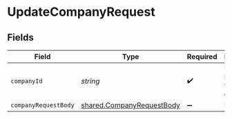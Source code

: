 # UpdateCompanyRequest


## Fields

| Field                                                                  | Type                                                                   | Required                                                               | Description                                                            | Example                                                                |
| ---------------------------------------------------------------------- | ---------------------------------------------------------------------- | ---------------------------------------------------------------------- | ---------------------------------------------------------------------- | ---------------------------------------------------------------------- |
| `companyId`                                                            | *string*                                                               | :heavy_check_mark:                                                     | Unique identifier for a company.                                       | 8a210b68-6988-11ed-a1eb-0242ac120002                                   |
| `companyRequestBody`                                                   | [shared.CompanyRequestBody](../../models/shared/companyrequestbody.md) | :heavy_minus_sign:                                                     | N/A                                                                    |                                                                        |